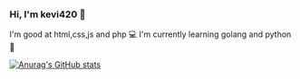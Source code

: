 ### Hi, I'm kevi420 👋
I'm good at html,css,js and php 💻
I'm currently learning golang and python 👀

[![Anurag's GitHub stats](https://github-readme-stats.vercel.app/api?username=keVi420)](https://github.com/anuraghazra/github-readme-stats)

